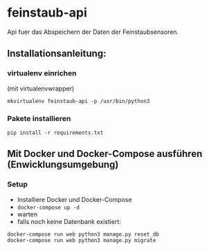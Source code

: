 # feinstaub-api

Api fuer das Abspeichern der Daten der Feinstaubsensoren.


## Installationsanleitung:

### virtualenv einrichen

(mit virtualenvwrapper)

``mkvirtualenv feinstaub-api -p /usr/bin/python3``

### Pakete installieren

```pip install -r requirements.txt```


## Mit Docker und Docker-Compose ausführen (Enwicklungsumgebung)

### Setup

* Installiere Docker und Docker-Compose
* `docker-compose up -d`
* warten
* falls noch keine Datenbank existiert:
```
docker-compose run web python3 manage.py reset_db
docker-compose run web python3 manage.py migrate
```


